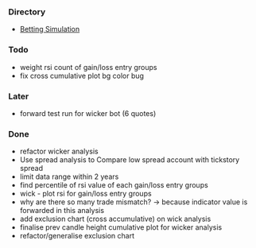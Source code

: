 ### Directory
- [Betting Simulation](./betting-simulation)

### Todo
- weight rsi count of gain/loss entry groups
- fix cross cumulative plot bg color bug

### Later
- forward test run for wicker bot (6 quotes)

### Done
- refactor wicker analysis
- Use spread analysis to Compare low spread account with tickstory spread
- limit data range within 2 years
- find percentile of rsi value of each gain/loss entry groups
- wick - plot rsi for gain/loss entry groups
- why are there so many trade mismatch? -> because indicator value is forwarded in this analysis
- add exclusion chart (cross accumulative) on wick analysis
- finalise prev candle height cumulative plot for wicker analysis
- refactor/generalise exclusion chart
